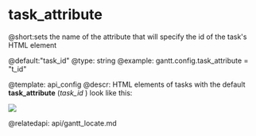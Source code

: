 task_attribute
=============

@short:sets the name of the attribute that will specify the id of the task's HTML element
	
@default:"task_id"
@type: string
@example:
gantt.config.task_attribute = "t_id"

@template:	api_config
@descr:
HTML elements of tasks with the default **task_attribute** (*task_id* ) look like this:

<img src="api/property_task_attribute.png"/>

@relatedapi:
api/gantt_locate.md